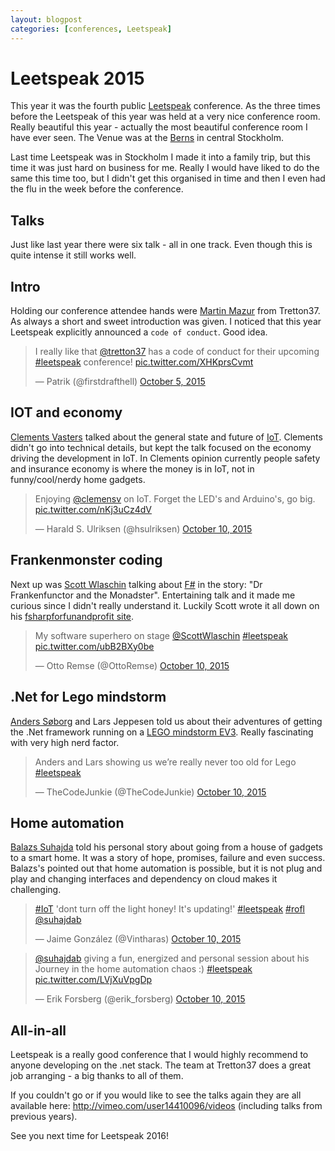 ```yaml
---
layout: blogpost
categories: [conferences, Leetspeak]
---
```


# Leetspeak 2015

This year it was the fourth public [Leetspeak](http://leetspeak.se/) conference. As the three times before the Leetspeak of this year was held at a very nice conference room. Really beautiful this year - actually the most beautiful conference room I have ever seen. The Venue was at the [Berns](http://www.berns.se) in central Stockholm. 

Last time Leetspeak was in Stockholm I made it into a family trip, but this time it was just hard on business for me. Really I would have liked to do the same this time too, but I didn't get this organised in time and then I even had the flu in the week before the conference.

## Talks

Just like last year there were six talk - all in one track. Even though this is quite intense it still works well. 

## Intro

Holding our conference attendee hands were [Martin Mazur](https://twitter.com/m_mazur) from Tretton37. As always a short and sweet introduction was given. I noticed that this year Leetspeak explicitly announced a `code of conduct`. Good idea. 

<blockquote class="twitter-tweet" lang="en"><p lang="en" dir="ltr">I really like that <a href="https://twitter.com/tretton37">@tretton37</a> has a code of conduct for their upcoming <a href="https://twitter.com/hashtag/leetspeak?src=hash">#leetspeak</a> conference! <a href="http://t.co/XHKprsCvmt">pic.twitter.com/XHKprsCvmt</a></p>&mdash; Patrik (@firstdrafthell) <a href="https://twitter.com/firstdrafthell/status/651035299338919937">October 5, 2015</a></blockquote>
<script async src="//platform.twitter.com/widgets.js" charset="utf-8"></script>

## IOT and economy

[Clements Vasters](https://twitter.com/clemensv) talked about the general state and future of [IoT](https://en.wikipedia.org/wiki/Internet_of_Things). Clements didn't go into technical details, but kept the talk focused on the economy driving the development in IoT. In Clements opinion currently people safety and insurance economy is where the money is in IoT, not in funny/cool/nerdy home gadgets.

<blockquote class="twitter-tweet" lang="en"><p lang="en" dir="ltr">Enjoying <a href="https://twitter.com/clemensv">@clemensv</a> on IoT. Forget the LED&#39;s and Arduino&#39;s, go big. <a href="http://t.co/nKj3uCz4dV">pic.twitter.com/nKj3uCz4dV</a></p>&mdash; Harald S. Ulriksen (@hsulriksen) <a href="https://twitter.com/hsulriksen/status/652750852097224704">October 10, 2015</a></blockquote>
<script async src="//platform.twitter.com/widgets.js" charset="utf-8"></script>

## Frankenmonster coding

Next up was [Scott Wlaschin](https://twitter.com/ScottWlaschin) talking about [F#](http://fsharp.org/) in the story: "Dr Frankenfunctor and the Monadster". Entertaining talk and it made me curious since I didn't really understand it. Luckily Scott wrote it all down on his [fsharpforfunandprofit site](http://fsharpforfunandprofit.com/). 

<blockquote class="twitter-tweet" lang="en"><p lang="en" dir="ltr">My software superhero on stage <a href="https://twitter.com/ScottWlaschin">@ScottWlaschin</a> <a href="https://twitter.com/hashtag/leetspeak?src=hash">#leetspeak</a> <a href="http://t.co/ubB2BXy0be">pic.twitter.com/ubB2BXy0be</a></p>&mdash; Otto Remse (@OttoRemse) <a href="https://twitter.com/OttoRemse/status/652764774137221120">October 10, 2015</a></blockquote>
<script async src="//platform.twitter.com/widgets.js" charset="utf-8"></script>

## .Net for Lego mindstorm

[Anders Søborg](https://twitter.com/mindstormsdk) and Lars Jeppesen told us about their adventures of getting the .Net framework running on a [LEGO mindstorm EV3](https://en.wikipedia.org/wiki/Lego_Mindstorms_EV3). Really fascinating with very high nerd factor. 

<blockquote class="twitter-tweet" lang="en"><p lang="en" dir="ltr">Anders and Lars showing us we’re really never too old for Lego <a href="https://twitter.com/hashtag/leetspeak?src=hash">#leetspeak</a></p>&mdash; TheCodeJunkie (@TheCodeJunkie) <a href="https://twitter.com/TheCodeJunkie/status/652794499220029441">October 10, 2015</a></blockquote>
<script async src="//platform.twitter.com/widgets.js" charset="utf-8"></script>

## Home automation

[Balazs Suhajda](https://twitter.com/suhajdab) told his personal story about going from a house of gadgets to a smart home. It was a story of hope, promises, failure and even success. Balazs's pointed out that home automation is possible, but it is not plug and play and changing interfaces and dependency on cloud makes it challenging.


<blockquote class="twitter-tweet" lang="en"><p lang="en" dir="ltr"><a href="https://twitter.com/hashtag/IoT?src=hash">#IoT</a> &#39;dont turn off the light honey! It&#39;s updating!&#39; <a href="https://twitter.com/hashtag/leetspeak?src=hash">#leetspeak</a> <a href="https://twitter.com/hashtag/rofl?src=hash">#rofl</a> <a href="https://twitter.com/suhajdab">@suhajdab</a></p>&mdash; Jaime González (@Vintharas) <a href="https://twitter.com/Vintharas/status/652815368537436161">October 10, 2015</a></blockquote>
<script async src="//platform.twitter.com/widgets.js" charset="utf-8"></script>


<blockquote class="twitter-tweet" lang="en"><p lang="en" dir="ltr"><a href="https://twitter.com/suhajdab">@suhajdab</a> giving a fun, energized and personal session about his Journey in the home automation chaos :) <a href="https://twitter.com/hashtag/leetspeak?src=hash">#leetspeak</a> <a href="http://t.co/LVjXuVpgDp">pic.twitter.com/LVjXuVpgDp</a></p>&mdash; Erik Forsberg (@erik_forsberg) <a href="https://twitter.com/erik_forsberg/status/652819118190645248">October 10, 2015</a></blockquote>
<script async src="//platform.twitter.com/widgets.js" charset="utf-8"></script>


## All-in-all

Leetspeak is a really good conference that I would highly recommend to anyone developing on the .net stack. The team at Tretton37 does a great job arranging - a big thanks to all of them. 

If you couldn't go or if you would like to see the talks again they are all available here: <http://vimeo.com/user14410096/videos> (including talks from previous years).

See you next time for Leetspeak 2016!
